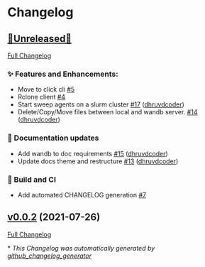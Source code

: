 # Changelog

## [🚧Unreleased🚧](https://github.com/dhruvdcoder/wandb-utils/tree/HEAD)

[Full Changelog](https://github.com/dhruvdcoder/wandb-utils/compare/v0.0.2...HEAD)

### ✨ Features and Enhancements:

- Move to click cli [\#5](https://github.com/dhruvdcoder/wandb-utils/issues/5)
- Rclone client [\#4](https://github.com/dhruvdcoder/wandb-utils/issues/4)
- Start sweep agents on a slurm cluster [\#17](https://github.com/dhruvdcoder/wandb-utils/pull/17) ([dhruvdcoder](https://github.com/dhruvdcoder))
- Delete/Copy/Move files between local and wandb server. [\#14](https://github.com/dhruvdcoder/wandb-utils/pull/14) ([dhruvdcoder](https://github.com/dhruvdcoder))

### 📖 Documentation updates

- Add wandb to doc requirements [\#15](https://github.com/dhruvdcoder/wandb-utils/pull/15) ([dhruvdcoder](https://github.com/dhruvdcoder))
- Update docs theme and restructure [\#13](https://github.com/dhruvdcoder/wandb-utils/pull/13) ([dhruvdcoder](https://github.com/dhruvdcoder))

### 👷 Build and CI

- Add automated CHANGELOG generation [\#7](https://github.com/dhruvdcoder/wandb-utils/issues/7)

## [v0.0.2](https://github.com/dhruvdcoder/wandb-utils/tree/v0.0.2) (2021-07-26)

[Full Changelog](https://github.com/dhruvdcoder/wandb-utils/compare/28224aab8003c172b8779dcbe00fcd1d3554d030...v0.0.2)



\* *This Changelog was automatically generated by [github_changelog_generator](https://github.com/github-changelog-generator/github-changelog-generator)*
